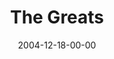 ---
layout: message
category: message
series: "Christmas Stories"
title: "The Greats"
date: 2004-12-18-00-00
message_id: 140
audio: "http://s3.amazonaws.com/crossroads-media/media/legacy/mp3/Xmas_Stories_03_12-18-04_The_Greats.mp3"
audio-duration: "39:31"
explicit: "N"
---